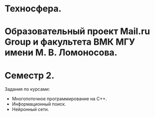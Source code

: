 # Техносфера. 
# Образовательный проект Mail.ru Group и факультета ВМК МГУ имени М. В. Ломоносова. 
# Семестр 2.
Задания по курсами:  
- Многопоточное программирование на C++.  
- Информационный поиск.  
- Нейронный сети.  

